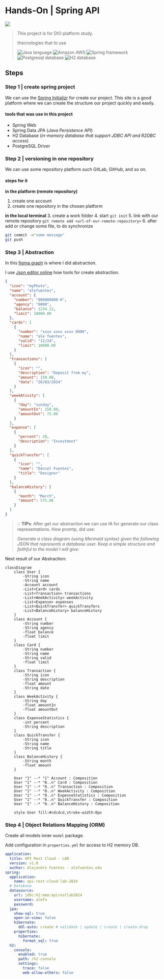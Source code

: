 # Hands-On |  Spring API
<img src="https://img.shields.io/badge/by-Alejandro.Fuentes-informational?style=flat-square&logoColor=white&color=cdcdcd" />

> This project is for DIO platform study.
> 
> thecnologies that to use
> 
> <img src="https://img.shields.io/badge/Java-232F3E?style=for-the-badge&logo=openjdk&logoColor=white" alt="Java language"/>
> <img src="https://img.shields.io/badge/Amazon_AWS-232F3E?style=for-the-badge&logo=amazon-aws&logoColor=white" alt="Amazon AWS"/>
> <img src="https://img.shields.io/badge/Spring-232F3E?style=for-the-badge&logo=Spring&logoColor=white" alt="Spring framework"/>
> <img src="https://img.shields.io/badge/PostgreSQL-232F3E?style=for-the-badge&logo=PostgreSQL&logoColor=white" alt="Postgresql database"/>
> <img src="https://img.shields.io/badge/H2_DB_Memory-232F3E?style=for-the-badge&logoColor=white" alt="H2 database"/>

## Steps

### Step 1 | create spring project

We can use the [Spring Initializr][link-initializr] for create our project.
This site is a good platform where we can create the structure our project quickly and easily.

#### tools that was use in this project

* Spring Web
* Spring Data JPA (_Java Persistence API_)
* H2 Database (_in-memory database that support JDBC API and R2DBC access_)
* PostgreSQL Driver

### Step 2 | versioning in one repository

We can use some repository platform such GitLab, GitHub, and so on.

#### steps for it
**in the platform (remote repository)**
1. create one account
2. create one repository in the chosen platform

**in the local terminal**
3. create a work folder
4. start `git init`
5. link with our remote repository `git remote add <url-of-our-remote-repository>`
6. after add or change some file, to do synchronize 

```bash
git commit -m"some message"
git push
```

### Step 3 | Abstraction 

In this [figma graph][link-figmaabstration] is where I did abstraction.

I use [Json editor online][link-jsoneditoronline] how tools for create abstraction.

```json
{
  "icon": "myPhoto",
  "name": "alefuentes",
  "account": {
    "number": "000000000-0",
    "agency": "0000",
    "balance": 1234.12,
    "limit": 10000.00
  },
  "cards": [
    {
      "number": "xxxx xxxx xxxx 0000",
      "name": "ale fuentes",
      "valid": "12/24",
      "limit": 10000.00
    }
  ],
  "transactions": [
    {
      "icon": "",
      "description": "Deposit from my",
      "amount": 150.00,
      "data": "28/03/2024"
    }
  ],
  "weekAtivity": [
    {
      "day": "sunday",
      "amountIn": 150.00,
      "amountOut": 75.00
    }
  ],
  "expense": [
    {
      "percent": 20,
      "description": "Investment"
    }
  ],
  "quickTransfer": [
    {
      "icon": "",
      "name": "Daniel Fuentes",
      "title": "Designer"
    }
  ],
  "balanceHistory": [
    {
      "month": "March",
      "amount": 575.00
    }
  ]
}
```

> 💡 **TIPs**: After get our abstraction we can use IA for generate our class representations.
>   How promtp, did use: 
> 
>   _Generate a class diagram (using Mermaid syntax) given the following JSON that represents a database user. Keep a simple structure and faithful to the model I will give:_

Next result of our Abstraction:

```mermaid
classDiagram
	class User {
		-String icon 
		-String name 
		-Account account 
		-List<Card> cards 
		-List<Transaction> transactions 
		-List<WeekActivity> weekActivity 
		-List<Expense> expenses 
		-List<QuickTransfer> quickTransfers 
		-List<BalanceHistory> balanceHistory 
	}
	class Account {
		-String number 
		-String agency 
		-float balance 
		-float limit 
	}
	class Card {  
		-String number 
		-String name 
		-String valid 
		-float limit
	}
	class Transaction {  
		-String icon 
		-String description 
		-float amount 
		-String date 
	}
	class WeekActivity {  
		-String day 
		-float amountIn 
		-float amountOut 
	}
	class ExpenseStatistics {  
		-int percent 
		-String description 
	}
	class QuickTransfer {
		-String icon
		-String name
		-String title
	}
	class BalanceHistory {
		-String month
		-float amount
	}

	User "1" --* "1" Account : Composition
	User "1" --* "0..n" Card : Composition
	User "1" --* "0..n" Transaction : Composition
	User "1" --* "0..n" WeekActivity : Composition
	User "1" --* "0..n" ExpenseStatistics : Composition
	User "1" --* "0..n" QuickTransfer : Composition
	User "1" --* "0..n" BalanceHistory : Composition
	
	style User fill:#cdcdcd,stroke-width:0px
```

### Step 4 | Object Relations Mapping (ORM)

Create all models inner `model` package.

Add configuration in `properties.yml` for access to H2 memory DB.

```yaml
application:
  title: API Rest Cloud - LAB
  version: v1.0
  author: Alejandro Fuentes - alefuentes.edu
spring:
  application:
    name: api-rest-cloud-lab-2024
  # Database
  datasource:
    url: jdbc:h2:mem:apirestlab2024
    username: alefu
    password: 
  jpa:
    show-sql: true
    open-in-view: false
    hibernate:
      ddl-auto: create # validate | update | create | create-drop
    properties:
      hibernate:
        format_sql: true
  h2:
    console:
      enabled: true
      path: /h2-console
      settings:
        trace: false
        web-allow-others: false
```


<!-- links -->
[link-initializr]:https://start.spring.io/
[link-figmaabstration]:https://www.figma.com/file/cimP7PYnrMeFyOkbLaX9TI/My-Prototype-Bank?type=design&node-id=1-5&mode=design
[link-jsoneditoronline]:https://jsoneditoronline.org/